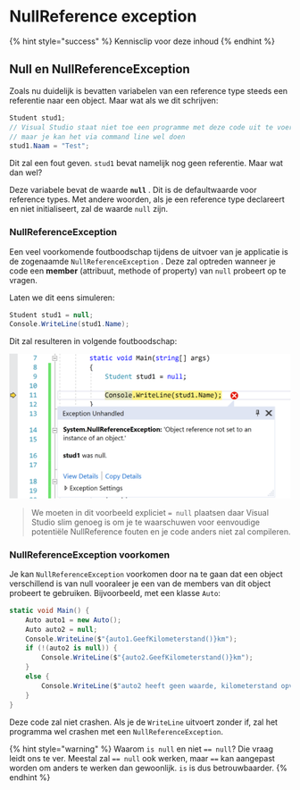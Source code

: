 # NullReference exception

{% hint style="success" %}
Kennisclip voor deze inhoud
{% endhint %}

## Null en NullReferenceException

Zoals nu duidelijk is bevatten variabelen van een reference type steeds een referentie naar een object. Maar wat als we dit schrijven:

```csharp
Student stud1;
// Visual Studio staat niet toe een programme met deze code uit te voeren
// maar je kan het via command line wel doen
stud1.Naam = "Test";
```

Dit zal een fout geven. `stud1` bevat namelijk nog geen referentie. Maar wat dan wel?

Deze variabele bevat de waarde **`null`** . Dit is de defaultwaarde voor reference types. Met andere woorden, als je een reference type declareert en niet initialiseert, zal de waarde `null` zijn.

### NullReferenceException

Een veel voorkomende foutboodschap tijdens de uitvoer van je applicatie is de zogenaamde `NullReferenceException` . Deze zal optreden wanneer je code een **member** \(attribuut, methode of property\) van `null` probeert op te vragen.

Laten we dit eens simuleren:

```csharp
Student stud1 = null;
Console.WriteLine(stud1.Name);
```

Dit zal resulteren in volgende foutboodschap:

![NullReferenceException error in VS](../../.gitbook/assets/nullref%20%282%29.png)

> We moeten in dit voorbeeld expliciet `= null` plaatsen daar Visual Studio slim genoeg is om je te waarschuwen voor eenvoudige potentiële NullReference fouten en je code anders niet zal compileren.

### NullReferenceException voorkomen

Je kan `NullReferenceException` voorkomen door na te gaan dat een object verschillend is van null vooraleer je een van de members van dit object probeert te gebruiken. Bijvoorbeeld, met een klasse `Auto`:

```csharp
static void Main() {
    Auto auto1 = new Auto();
    Auto auto2 = null;
    Console.WriteLine($"{auto1.GeefKilometerstand()}km");
    if (!(auto2 is null)) {
        Console.WriteLine($"{auto2.GeefKilometerstand()}km");
    }
    else {
        Console.WriteLine($"auto2 heeft geen waarde, kilometerstand opvragen zou crashen");
    }
}
```

Deze code zal niet crashen. Als je de `WriteLine` uitvoert zonder if, zal het programma wel crashen met een `NullReferenceException`.

{% hint style="warning" %}
Waarom `is null` en niet `== null`? Die vraag leidt ons te ver. Meestal zal `== null` ook werken, maar `==` kan aangepast worden om anders te werken dan gewoonlijk. `is` is dus betrouwbaarder.
{% endhint %}

